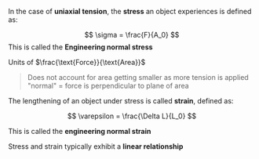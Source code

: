 In the case of **uniaxial tension**, the **stress** an object experiences is defined as:

$$
\sigma = \frac{F}{A_0}
$$
This is called the **Engineering normal stress**

Units of $\frac{\text{Force}}{\text{Area}}$

> Does not account for area getting smaller as more tension is applied
> "normal" = force is perpendicular to plane of area

The lengthening of an object under stress is called **strain**, defined as:

$$
\varepsilon = \frac{\Delta L}{L_0}
$$

This is called the **engineering normal strain**

Stress and strain typically exhibit a **linear relationship**

